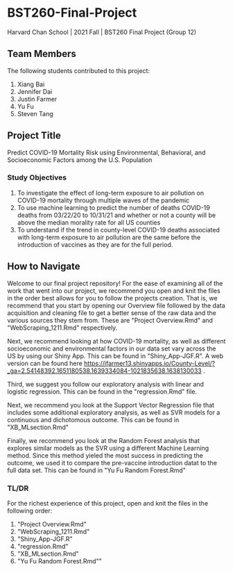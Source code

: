 # BST260-Final-Project

Harvard Chan School | 2021 Fall | BST260 Final Project (Group 12)

## Team Members 
The following students contributed to this project: 

1. Xiang Bai 
2. Jennifer Dai 
3. Justin Farmer
4. Yu Fu
5. Steven Tang 

## Project Title
Predict COVID-19 Mortality Risk using Environmental, Behavioral, and Socioeconomic Factors among the U.S. Population

### Study Objectives
1. To investigate the effect of long-term exposure to air pollution on COVID-19 mortality through multiple waves of the pandemic
2. To use machine learning to predict the number of deaths COVID-19 deaths from 03/22/20 to 10/31/21 and whether or not a county will be above the median morality rate for all US counties
3. To understand if the trend in county-level COVID-19 deaths associated with long-term exposure to air pollution are the same before the introduction of vaccines as they are for the full period.

## How to Navigate
Welcome to our final project repository! For the ease of examining all of the work that went into our project, we recommend you open and knit the files in the order best allows for you to follow the projects creation. That is, we recommend that you start by opening our Overview file followed by the data acquisition and cleaning file to get a better sense of the raw data and the various sources they stem from. These are "Project Overview.Rmd" and "WebScraping_1211.Rmd" respectively. 

Next, we recommend looking at how COVID-19 mortality, as well as different socioeconomic and environmental factors in our data set vary across the US by using our Shiny App. This can be found in "Shiny_App-JGF.R". A web version can be found here https://jfarmer13.shinyapps.io/County-Level/?_ga=2.54148392.1651180538.1639334084-1021835638.1638130033 . 

Third, we suggest you follow our exploratory analysis with linear and logistic regression. This can be found in the "regression.Rmd" file.

Next, we recommend you look at the Support Vector Regression file that includes some additional exploratory analysis, as well as SVR models for a continuous and dichotomous outcome. This can be found in "XB_MLsection.Rmd"

Finally, we recommend you look at the Random Forest analysis that explores similar models as the SVR using a different Machine Learning method. Since this method yieled the most success in predicting the outcome, we used it to compare the pre-vaccine introduction datat to the full data set. This can be found in "Yu Fu Random Forest.Rmd"


### TL/DR

For the richest experience of this project, open and knit the files in the following order: 

1. "Project Overview.Rmd"
2. "WebScraping_1211.Rmd"
3. "Shiny_App-JGF.R"
4. "regression.Rmd"
5. "XB_MLsection.Rmd"
6. "Yu Fu Random Forest.Rmd""




